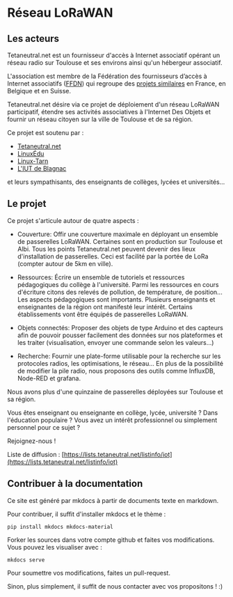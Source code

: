 # Réseau LoRaWAN

## Les acteurs

Tetaneutral.net est un fournisseur d'accès à Internet associatif opérant un réseau radio sur Toulouse et ses environs ainsi qu'un hébergeur associatif.

L'association est membre de la Fédération des fournisseurs d’accès à Internet associatifs ([FFDN](https://www.ffdn.org/)) qui regroupe des [projets similaires](https://db.ffdn.org/) en France, en Belgique et en Suisse.

Tetaneutral.net désire via ce projet de déploiement d'un réseau LoRaWAN participatif, étendre ses activités associatives à l'Internet Des Objets et fournir un réseau citoyen sur la ville de Toulouse et de sa région.

Ce projet est soutenu par : 

* [Tetaneutral.net](https://tetaneutral.net/)
* [LinuxÉdu](https://www.linuxedu.org/)
* [Linux-Tarn](https://blog.linuxtarn.org/)
* [L'IUT de Blagnac](https://www.iut-blagnac.fr/fr/)

et leurs sympathisants, des enseignants de collèges, lycées et universités...

## Le projet

Ce projet s'articule autour de quatre aspects :

* Couverture: Offir une couverture maximale en déployant un ensemble de passerelles LoRaWAN. Certaines sont en production sur Toulouse et Albi. Tous les points Tetaneutral.net peuvent devenir des lieux d'installation de passerelles. Ceci est facilité par la portée de LoRa (compter autour de 5km en ville).

* Ressources: Écrire un ensemble de tutoriels et ressources pédagogiques du collège à l'université. Parmi les ressources en cours d'écriture citons des relevés de pollution, de température, de position... Les aspects pédagogiques sont importants. Plusieurs enseignants et enseignantes de la région ont manifesté leur intérêt. Certains établissements vont être équipés de passerelles LoRaWAN.

* Objets connectés: Proposer des objets de type Arduino et des capteurs afin de pouvoir pousser facilement des données sur nos plateformes et les traiter (visualisation, envoyer une commande selon les valeurs...)

* Recherche: Fournir une plate-forme utilisable pour la recherche sur les protocoles radios, les optimisations, le réseau... En plus de la possibilité de modifier la pile radio, nous proposons des outils comme InfluxDB, Node-RED et grafana.

Nous avons plus d'une quinzaine de passerelles déployées sur Toulouse et sa région.

Vous êtes enseignant ou enseignante en collège, lycée, université ? Dans l'éducation populaire ? Vous avez un intérêt professionnel ou simplement personnel pour ce sujet ?

Rejoignez-nous !

Liste de diffusion : [https://lists.tetaneutral.net/listinfo/iot](https://lists.tetaneutral.net/listinfo/iot)

## Contribuer à la documentation

Ce site est généré par mkdocs à partir de documents texte en markdown.

Pour contribuer, il suffit d'installer mkdocs et le thème : 
```
pip install mkdocs mkdocs-material
```
Forker les sources dans votre compte github et faites vos modifications. Vous pouvez les visualiser avec :
```
mkdocs serve
```
Pour soumettre vos modifications, faites un pull-request.

Sinon, plus simplement, il suffit de nous contacter avec vos propositons ! :)
